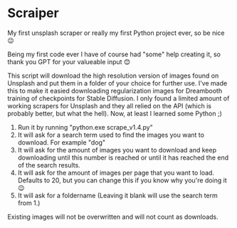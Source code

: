# Scraiper
My first unsplash scraper or really my first Python project ever, so be nice 😉

Being my first code ever I have of course had "some" help creating it, so thank you GPT for your valueable input 😊

This script will download the high resolution version of images found on Unsplash and put them in a folder of your choice for further use. I've made this to make it easied downloading regularization images for Dreambooth training of checkpoints for Stable Diffusion.
I only found a limited amount of working scrapers for Unsplash and they all relied on the API (which is probably better, but what the hell). Now, at least I learned some Python ;)

1. Run it by running "python.exe scrape_v1.4.py"
2. It will ask for a search term used to find the images you want to download. For example "dog"
3. It will ask for the amount of images you want to download and keep downloading until this number is reached or until it has reached the end of the search results.
4. It will ask for the amount of images per page that you want to load. Defaults to 20, but you can change this if you know why you're doing it 😉
5. It will ask for a foldername (Leaving it blank will use the search term from 1.)

Existing images will not be overwritten and will not count as downloads.
